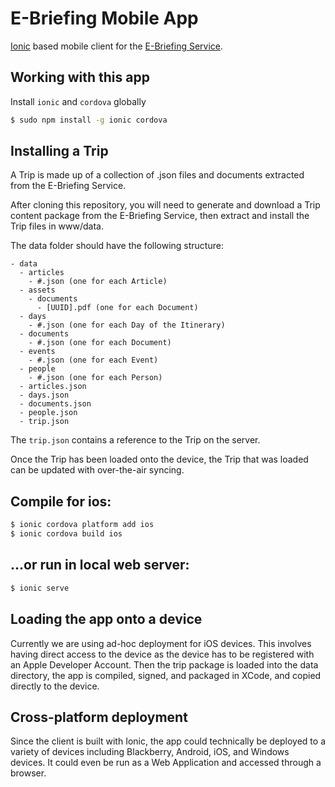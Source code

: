# E-Briefing Mobile App

[Ionic](https://ionicframework.com/framework) based mobile client for the [E-Briefing Service](https://github.com/cds-snc/e-briefing-service).

## Working with this app

Install `ionic` and `cordova` globally

```bash
$ sudo npm install -g ionic cordova
```

## Installing a Trip

A Trip is made up of a collection of .json files and documents extracted from the E-Briefing Service.

After cloning this repository, you will need to generate and download a Trip content package from the E-Briefing
Service, then extract and install the Trip files in www/data.

The data folder should have the following structure:

```
- data
  - articles
    - #.json (one for each Article)
  - assets
    - documents
      - [UUID].pdf (one for each Document)
  - days
    - #.json (one for each Day of the Itinerary)
  - documents
    - #.json (one for each Document)
  - events
    - #.json (one for each Event)
  - people
    - #.json (one for each Person)
  - articles.json
  - days.json
  - documents.json
  - people.json
  - trip.json
```

The `trip.json` contains a reference to the Trip on the server.  

Once the Trip has been loaded onto the device, the Trip that was loaded can be updated with over-the-air syncing.

## Compile for ios:

```bash
$ ionic cordova platform add ios
$ ionic cordova build ios
```

## ...or run in local web server:

```bash
$ ionic serve
```

## Loading the app onto a device

Currently we are using ad-hoc deployment for iOS devices.  This involves having direct access to the device as the 
device has to be registered with an Apple Developer Account.  Then the trip package is loaded into the data directory, 
 the app is compiled, signed, and packaged in XCode, and copied directly to the device.

## Cross-platform deployment

Since the client is built with Ionic, the app could technically be deployed to a variety of devices including Blackberry,
Android, iOS, and Windows devices.  It could even be run as a Web Application and accessed through a browser.